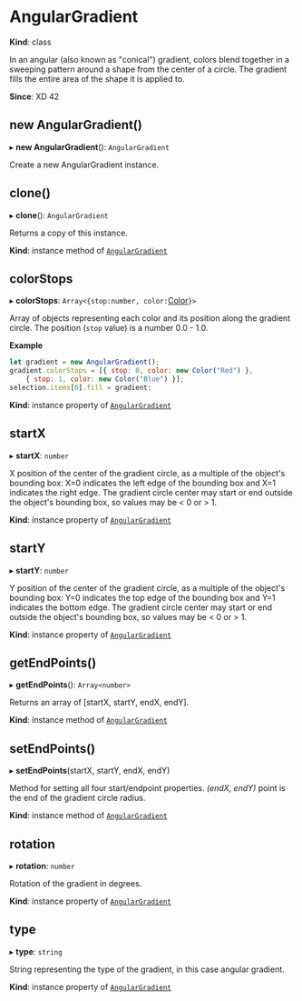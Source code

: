 # AngularGradient

**Kind**: class

In an angular (also known as "conical") gradient, colors blend together in a sweeping pattern around a shape from the center of a circle. The gradient fills the entire area of the shape it is applied to.

**Since**: XD 42

## new AngularGradient()

▸ **new AngularGradient**(): `AngularGradient`

Create a new AngularGradient instance.

## clone()

▸ **clone**(): `AngularGradient`

Returns a copy of this instance.

**Kind**: instance method of [`AngularGradient`](#AngularGradient)

## colorStops

▸ **colorStops**: `Array<{stop:number, color:`[Color](/develop/reference/Color)`}>`

Array of objects representing each color and its position along the gradient circle. The position (`stop` value) is a number 0.0 - 1.0.

**Example**
```js
let gradient = new AngularGradient();
gradient.colorStops = [{ stop: 0, color: new Color("Red") },
    { stop: 1, color: new Color("Blue") }];
selection.items[0].fill = gradient;
```

**Kind**: instance property of [`AngularGradient`](#AngularGradient)

## startX

▸ **startX**: `number`

X position of the center of the gradient circle, as a multiple of the object's
bounding box: X=0 indicates the left edge of the bounding box and X=1
indicates the right edge. The gradient circle center may start or end outside
the object's bounding box, so values may be < 0 or > 1.

**Kind**: instance property of [`AngularGradient`](#AngularGradient)

## startY

▸ **startY**: `number`

Y position of the center of the gradient circle, as a multiple of the object's
bounding box: Y=0 indicates the top edge of the bounding box and Y=1
indicates the bottom edge. The gradient circle center may start or end outside
the object's bounding box, so values may be < 0 or > 1.

**Kind**: instance property of [`AngularGradient`](#AngularGradient)

## getEndPoints()

▸ **getEndPoints**(): `Array<number>`

Returns an array of \[startX, startY, endX, endY\].

**Kind**: instance method of [`AngularGradient`](#AngularGradient)

## setEndPoints()

▸ **setEndPoints**(startX, startY, endX, endY)

Method for setting all four start/endpoint properties. _(endX, endY)_ point is the end of the gradient circle radius.

**Kind**: instance method of [`AngularGradient`](#AngularGradient)

## rotation

▸ **rotation**: `number`

Rotation of the gradient in degrees.

**Kind**: instance property of [`AngularGradient`](#AngularGradient)

## type

▸ **type**: `string`

String representing the type of the gradient, in this case angular gradient.

**Kind**: instance property of [`AngularGradient`](#AngularGradient)
